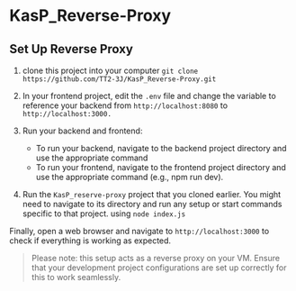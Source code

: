 # KasP_Reverse-Proxy

## Set Up Reverse Proxy

1. clone this project into your computer 
`git clone https://github.com/TT2-3J/KasP_Reverse-Proxy.git`

2. In your frontend project, edit the `.env` file and change the variable to reference your backend from `http://localhost:8080` to `http://localhost:3000.`

3. Run your backend and frontend:
   - To run your backend, navigate to the backend project directory and use the appropriate command 
   - To run your frontend, navigate to the frontend project directory and use the appropriate command (e.g., npm run dev).

4. Run the `KasP_reserve-proxy` project that you cloned earlier. You might need to navigate to its directory and run any setup or start commands specific to that project. using `node index.js`

Finally, open a web browser and navigate to `http://localhost:3000` to check if everything is working as expected.




> Please note: this setup acts as a reverse proxy on your VM. Ensure that your development project configurations are set up correctly for this to work seamlessly.
